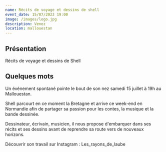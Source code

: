 ```yaml
---
name: Récits de voyage et dessins de shell
event_date: 15/07/2023 19:00
image: /images/logo.jpg
description: Venez
location: mallouestan
---
```


## Présentation
Récits de voyage et dessins de Shell

## Quelques mots

Un événement spontané pointe le bout de son nez samedi 15 juillet à 19h au Mallouestan. 

Shell parcourt en ce moment la Bretagne et arrive ce week-end en Normandie afin de partager sa passion pour les contes, la musique et la bande dessinée.

Dessinateur, écrivain, musicien, il nous propose d'embarquer dans ses récits et ses dessins avant de reprendre sa route vers de nouveaux horizons.

Découvrir son travail sur Instagram : Les_rayons_de_laube